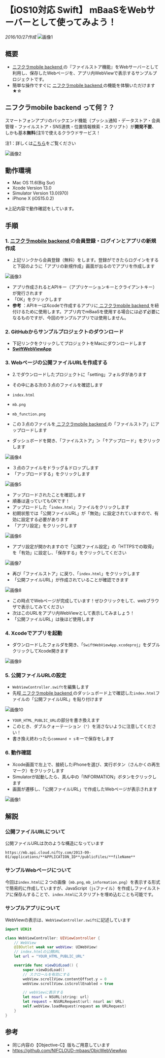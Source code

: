 # 【iOS10対応 Swift】 mBaaSをWebサーバーとして使ってみよう！
_2016/10/27作成_
![画像1](/readme-img/001.png)

## 概要
* [ ニフクラmobile backend ](https://mbaas.nifcloud.com/)の『ファイルストア機能』をWebサーバーとして利用し、保存したWebページを、アプリ内WebViewで表示するサンプルプロジェクトです。
* 簡単な操作ですぐに [ ニフクラmobile backend ](https://mbaas.nifcloud.com/)の機能を体験いただけます★☆

##  ニフクラmobile backend って何？？
スマートフォンアプリのバックエンド機能（プッシュ通知・データストア・会員管理・ファイルストア・SNS連携・位置情報検索・スクリプト）が**開発不要**、しかも基本**無料**(注1)で使えるクラウドサービス！

注1：詳しくは[こちら](https://mbaas.nifcloud.com/function.htm)をご覧ください

![画像2](/readme-img/002.png)

## 動作環境

* Mac OS 11.6(Big Sur)
* Xcode Version 13.0
* Simulator Version 13.0(970)
* iPhone X (iOS15.0.2)

※上記内容で動作確認をしています。

## 手順
### 1. [ ニフクラmobile backend ](https://mbaas.nifcloud.com/)の会員登録・ログインとアプリの新規作成
* 上記リンクから会員登録（無料）をします。登録ができたらログインをすると下図のように「アプリの新規作成」画面が出るのでアプリを作成します

![画像3](/readme-img/003.png)

* アプリ作成されるとAPIキー（アプリケーションキーとクライアントキー）が発行されます
* 「OK」をクリックします
 * **参考** ：APIキーはXcodeで作成するアプリに[ ニフクラmobile backend ](https://mbaas.nifcloud.com/)を紐付けるために使用します。アプリ内でmBaaSを使用する場合には必ず必要になるものですが、今回のサンプルアプリでは使用しません。

### 2. GitHubからサンプルプロジェクトのダウンロード
* 下記リンクをクリックしてプロジェクトをMacにダウンロードします
 * __[SwiftWebViewApp](https://github.com/NIFCLOUD-mbaas/SwiftWebViewApp/archive/master.zip)__

### 3. Webページの公開ファイルURLを作成する
* 2.でダウンロードしたプロジェクトに「setting」フォルダがあります
* その中にある次の３点のファイルを確認します
 * `index.html`
 * `mb.png`
 * `mb_function.png`

* この３点のファイルを[ ニフクラmobile backend ](https://mbaas.nifcloud.com/)の「ファイルストア」にアップロードします
* ダッシュボードを開き、「ファイルストア」＞「↑アップロード」をクリックします

![画像4](/readme-img/004.png)

* ３点のファイルをドラッグ＆ドロップします
* 「アップロードする」をクリックします

![画像5](/readme-img/005.png)

* アップロードされたことを確認します
 * 順番は違っていてもOKです！
* アップロードした「`index.html`」ファイルをクリックします
* 初期状態では「公開ファイルURL」が「無効」に設定されていますので、有効に設定する必要があります
* 「アプリ設定」をクリックします

![画像6](/readme-img/006.png)

* アプリ設定が開かれますので「公開ファイル設定」の「HTTPSでの取得」を「有効」に設定し、「保存する」をクリックしてください

![画像7](/readme-img/007.png)

* 再び「ファイルストア」に戻り、「`index.html`」をクリックします
* 「公開ファイルURL」が作成されていることが確認できます

![画像8](/readme-img/008.png)

* この時点でWebページが完成しています！ぜひクリックをして、webブラウザで表示してみてください
* 次はこのURLをアプリ内WebViewとして表示してみましょう！
 * 「公開ファイルURL」は後ほど使用します

### 4. Xcodeでアプリを起動
* ダウンロードしたフォルダを開き、「`SwiftWebViewApp.xcodeproj`」をダブルクリックしてXcode開きます

![画像9](/readme-img/009.png)

### 5. 公開ファイルURLの設定
* `WebViewController.swift`を編集します
* 先程[ ニフクラmobile backend ](https://mbaas.nifcloud.com/)のダッシュボード上で確認した`index.html`ファイルの「公開ファイルURL」を貼り付けます

![画像10](/readme-img/010.png)

* `YOUR_HTML_PUBLIC_URL`の部分を書き換えます
 * このとき、ダブルクォーテーション（`"`）を消さないように注意してください！
* 書き換え終わったら`command + s`キーで保存をします

### 6. 動作確認
* Xcode画面で左上で、接続したiPhoneを選び、実行ボタン（さんかくの再生マーク）をクリックします
* Simulatorが起動したら、真ん中の「INFORMATION」ボタンをクリックします
* 画面が遷移し、「公開ファイルURL」で作成したWebページが表示されます

![画像1](/readme-img/001.png)

## 解説
### 公開ファイルURLについて
公開ファイルURLは次のような構造になっています

```
https://mb.api.cloud.nifty.com/2013-09-01/applications/**APPLICATION_ID**/publicFiles/**fileName**
```

### サンプルWebページについて
今回は`index.html`に２つの画像（`mb.png`, `mb_information.png`）を表示する形式で簡易的に作成していますが、JavaScript（`js`ファイル）を作成しファイルストアに保存んすることで、`index.html`にスクリプトを埋め込むことも可能です。

### サンプルアプリについて
WebViewの表示は、`WebViewController.swift`に記述しています

```swift
import UIKit

class WebViewController: UIViewController {
    // WebView
    @IBOutlet weak var webView: UIWebView!
    // index.htmlの公開URL
    let url = "YOUR_HTML_PUBLIC_URL"

    override func viewDidLoad() {
        super.viewDidLoad()
        // スクロールを有効にする
        webView.scrollView.contentOffset.y = 0
        webView.scrollView.isScrollEnabled = true

        // webViewに表示する
        let nsurl = NSURL(string: url)
        let request = NSURLRequest(url: nsurl as! URL)
        self.webView.loadRequest(request as URLRequest)
    }
}
```

## 参考
* 同じ内容の【Objective-C】版もご用意しています
 * https://github.com/NIFCLOUD-mbaas/ObjcWebViewApp

